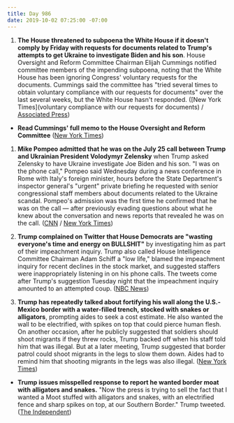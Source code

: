 ```yaml
---
title: Day 986
date: 2019-10-02 07:25:00 -07:00
---
```


1. **The House threatened to subpoena the White House if it doesn't comply by Friday with requests for documents related to Trump's attempts to get Ukraine to investigate Biden and his son**. House Oversight and Reform Committee Chairman Elijah Cummings notified committee members of the impending subpoena, noting that the White House has been ignoring Congress' voluntary requests for the documents. Cummings said the committee has "tried several times to obtain voluntary compliance with our requests for documents" over the last several weeks, but the White House hasn't responded. ([New York Times](voluntary compliance with our requests for documents) / [Associated Press](https://apnews.com/b0c0b700b58048838a70906979f93b83))

* **Read Cummings' full memo to the House Oversight and Reform Committee** ([New York Times](https://int.nyt.com/data/documenthelper/1866-memo-subpoena-white-house/149834cd4d64bf3010f4/optimized/full.pdf#page=1))

1. **Mike Pompeo admitted that he was on the July 25 call between Trump and Ukrainian President Volodymyr Zelensky** when Trump asked Zelensky to have Ukraine investigate Joe Biden and his son. "I was on the phone call," Pompeo said Wednesday during a news conference in Rome with Italy's foreign minister, hours before the State Department's inspector general's "urgent" private briefing he requested with senior congressional staff members about documents related to the Ukraine scandal. Pompeo's admission was the first time he confirmed that he was on the call — after previously evading questions about what he knew about the conversation and news reports that revealed he was on the call. ([CNN](https://www.cnn.com/2019/10/02/politics/mike-pompeo-ukraine-call/index.html) / [New York Times](https://www.nytimes.com/2019/10/02/world/europe/pompeo-trump-italy.html))

2. **Trump complained on Twitter that House Democrats are "wasting everyone's time and energy on BULLSHIT"** by investigating him as part of their impeachment inquiry. Trump also called House Intelligence Committee Chairman Adam Schiff a "low life," blamed the impeachment inquiry for recent declines in the stock market, and suggested staffers were inappropriately listening in on his phone calls. The tweets come after Trump's suggestion Tuesday night that the impeachment inquiry amounted to an attempted coup. ([NBC News](https://www.nbcnews.com/politics/white-house/trump-explodes-democrats-ratchet-impeachment-push-n1061281))

3. **Trump has repeatedly talked about fortifying his wall along the U.S.-Mexico border with a water-filled trench, stocked with snakes or alligators**, prompting aides to seek a cost estimate. He also wanted the wall to be electrified, with spikes on top that could pierce human flesh. On another occasion, after he publicly suggested that soldiers should shoot migrants if they threw rocks, Trump backed off when his staff told him that was illegal. But at a later meeting, Trump suggested that border patrol could shoot migrants in the legs to slow them down. Aides had to remind him that shooting migrants in the legs was also illegal. ([New York Times](https://www.nytimes.com/2019/10/01/us/politics/trump-border-wars.html))

* **Trump issues misspelled response to report he wanted border moat with alligators and snakes.** "Now the press is trying to sell the fact that I wanted a Moot stuffed with alligators and snakes, with an electrified fence and sharp spikes on top, at our Southern Border." Trump tweeted. ([The Independent](https://www.independent.co.uk/news/world/americas/us-politics/trump-twitter-moat-border-moot-tweets-today-alligators-snakes-a9131876.html))